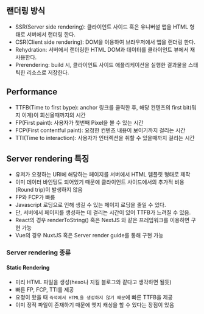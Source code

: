 ## 랜더링 방식
- SSR(Server side rendering): 클라이언트 사이드 혹은 유니버셜 앱을 HTML 형태로 서버에서 랜더링 한다.
- CSR(Client side rendering): DOM을 이용하여 브라우저에서 앱을 랜더링 한다.
- Rehydration: 서버에서 랜더링한 HTML DOM과 데이터를 클라이언트 뷰에서 재사용한다.
- Prerendering: build 시, 클라이언트 사이드 애플리케이션을 실행한 결과물을 스태틱한 리소스로 저장한다.

## Performance
- TTFB(Time to first bype): anchor 링크를 클릭한 후, 해당 컨텐츠의 first bit(뭐지 이게)이 회신올때까지의 시간
- FP(First paint): 사용자가 첫번째 Pixel을 볼 수 있는 시간
- FCP(First contentful paint): 요청한 컨텐츠 내용이 보이기까지 걸리는 시간 
- TTI(Time to interaction): 사용자가 인터렉션을 취할 수 있을때까지 걸리는 시간

## Server rendering 특징
- 유저가 요청하는 URI에 해당하는 페이지를 서버에서 HTML 템플릿 형태로 제작
- 이미 데이터 바인딩도 되어있기 때문에 클라이언트 사이드에서의 추가적 비용(Round trip)이 발생하지 않음
- FP와 FCP가 빠름
- Javascript 로딩으로 인해 생길 수 있는 페이지 로딩을 줄일 수 있다. 
- 단, 서버에서 페이지를 생성하는 데 걸리는 시간이 있어 TTFB가 느려질 수 있음.
- React의 경우 renderToString() 혹은 NextJS 와 같은 프레임워크를 이용하면 구현 가능
- Vue의 경우 NuxtJS 혹은 Server render guide를 통해 구현 가능

### Server rendering 종류
#### Static Rendering
- 미리 HTML 파일을 생성(hexo나 지킬 블로그와 같다고 생각하면 될듯)
- 빠른 FP, FCP, TTI를 제공
- 요청이 왔을 때 `즉석에서 HTML을 생성하지 않기 때문`에 빠른 TTFB을 제공
- 이미 정적 파일이 존재하기 때문에 엣지 캐싱을 할 수 있다는 장점이 있음

